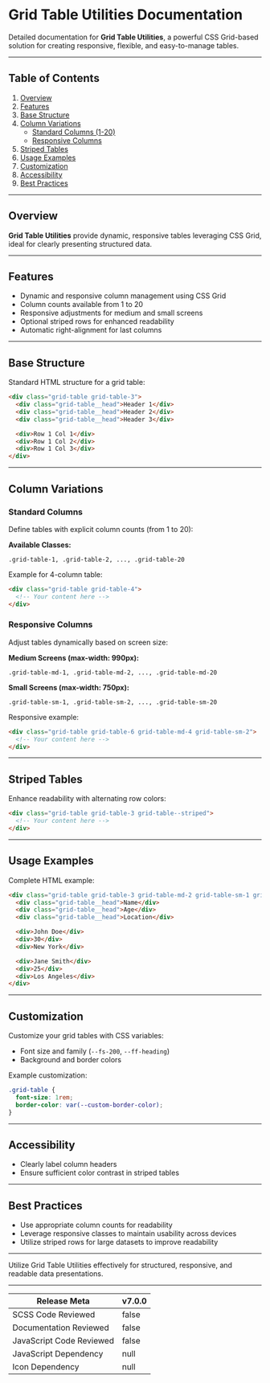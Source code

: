 # Grid Table Utilities Documentation

Detailed documentation for **Grid Table Utilities**, a powerful CSS Grid-based solution for creating responsive, flexible, and easy-to-manage tables.

---

## Table of Contents

1. [Overview](#overview)
2. [Features](#features)
3. [Base Structure](#base-structure)
4. [Column Variations](#column-variations)
    - [Standard Columns (1-20)](#standard-columns)
    - [Responsive Columns](#responsive-columns)
5. [Striped Tables](#striped-tables)
6. [Usage Examples](#usage-examples)
7. [Customization](#customization)
8. [Accessibility](#accessibility)
9. [Best Practices](#best-practices)

---

## Overview

**Grid Table Utilities** provide dynamic, responsive tables leveraging CSS Grid, ideal for clearly presenting structured data.

---

## Features

- Dynamic and responsive column management using CSS Grid
- Column counts available from 1 to 20
- Responsive adjustments for medium and small screens
- Optional striped rows for enhanced readability
- Automatic right-alignment for last columns

---

## Base Structure

Standard HTML structure for a grid table:

```html
<div class="grid-table grid-table-3">
  <div class="grid-table__head">Header 1</div>
  <div class="grid-table__head">Header 2</div>
  <div class="grid-table__head">Header 3</div>

  <div>Row 1 Col 1</div>
  <div>Row 1 Col 2</div>
  <div>Row 1 Col 3</div>
</div>
```

---

## Column Variations

### Standard Columns

Define tables with explicit column counts (from 1 to 20):

**Available Classes:**

```
.grid-table-1, .grid-table-2, ..., .grid-table-20
```

Example for 4-column table:

```html
<div class="grid-table grid-table-4">
  <!-- Your content here -->
</div>
```

### Responsive Columns

Adjust tables dynamically based on screen size:

**Medium Screens (max-width: 990px):**

```
.grid-table-md-1, .grid-table-md-2, ..., .grid-table-md-20
```

**Small Screens (max-width: 750px):**

```
.grid-table-sm-1, .grid-table-sm-2, ..., .grid-table-sm-20
```

Responsive example:

```html
<div class="grid-table grid-table-6 grid-table-md-4 grid-table-sm-2">
  <!-- Your content here -->
</div>
```

---

## Striped Tables

Enhance readability with alternating row colors:

```html
<div class="grid-table grid-table-3 grid-table--striped">
  <!-- Your content here -->
</div>
```

---

## Usage Examples

Complete HTML example:

```html
<div class="grid-table grid-table-3 grid-table-md-2 grid-table-sm-1 grid-table--striped">
  <div class="grid-table__head">Name</div>
  <div class="grid-table__head">Age</div>
  <div class="grid-table__head">Location</div>

  <div>John Doe</div>
  <div>30</div>
  <div>New York</div>

  <div>Jane Smith</div>
  <div>25</div>
  <div>Los Angeles</div>
</div>
```

---

## Customization

Customize your grid tables with CSS variables:

- Font size and family (`--fs-200`, `--ff-heading`)
- Background and border colors

Example customization:

```css
.grid-table {
  font-size: 1rem;
  border-color: var(--custom-border-color);
}
```

---

## Accessibility

- Clearly label column headers
- Ensure sufficient color contrast in striped tables

---

## Best Practices

- Use appropriate column counts for readability
- Leverage responsive classes to maintain usability across devices
- Utilize striped rows for large datasets to improve readability

---

Utilize Grid Table Utilities effectively for structured, responsive, and readable data presentations.

---

| Release Meta             | v7.0.0 |
| ------------------------ | ------ |
| SCSS Code Reviewed       | false  |
| Documentation Reviewed   | false  |
| JavaScript Code Reviewed | false  |
| JavaScript Dependency    | null   | 
| Icon Dependency          | null   |
